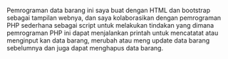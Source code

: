 Pemrograman data barang ini saya buat dengan HTML dan bootstrap sebagai tampilan webnya,
dan saya kolaborasikan dengan pemrograman PHP sederhana sebagai script untuk melakukan 
tindakan yang dimana pemrograman PHP ini dapat menjalankan printah untuk mencatatat atau
menginput kan data barang, merubah atau meng update data barang sebelumnya dan juga dapat
menghapus data barang.
